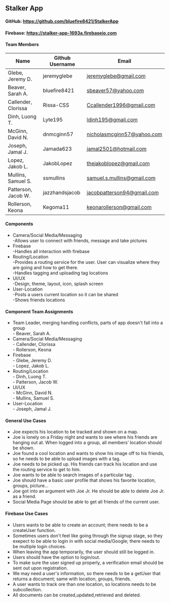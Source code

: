 ## Stalker App
#### GitHub: https://github.com/bluefire8421/StalkerApp
#### Firebase: https://stalker-app-1693a.firebaseio.com
#### Team Members

 
  |Name                  |Github Username|Email                       |
  |----------------------|---------------|----------------------------|
  |Glebe, Jeremy D.      |jeremyglebe 	 |jeremyglebe@gmail.com	      |
  |Beaver, Sarah A.      |bluefire8421 	 |sbeaver57@yahoo.com	      |
  |Callender, Clorissa   |Rissa-CSS    	 |Ccallender1996@gmail.com    |
  |Dinh, Luong T.        |Lyte195      	 |ldinh195@gmail.com	      |
  |McGinn, David N.      |dnmcginn57     |nicholasmcginn57@yahoo.com  |
  |Joseph, Jamal J.      |Jamada623      |jamal2501@hotmail.com	      |
  |Lopez, Jakob L.       |JakobLopez     |thejakoblopez@gmail.com     |			
  |Mullins, Samuel S.    |ssmullins      |samuel.s.mullins@gmail.com  |
  |Patterson, Jacob W.   |jazzhandsjacob |jacobpatterson94@gmail.com  |
  |Rollerson, Keona      |Kegoma11       |keonarollerson@gmail.com    |


#### Components
<ul>
<li>Camera/Social Media/Messaging
  <br>   -Allows user to connect with friends, message and take pictures
<li>Firebase
  <br>   -Handles all interaction with firebase
<li>Routing/Location
  <br>   -Provides a routing service for the user. User can visualize where they are going
          and how to get there.
  <br>   -Handles tagging and uploading tag locations
<li>UI/UX
  <br>   -Design, theme, layout, icon, splash screen
<li>User-Location
  <br>   -Posts a users current location so it can be shared 
  <br>   -Shows friends locations
</ul>

#### Component Team Assignments
<ul>
<li>Team Leader, merging handling conflicts, parts of app doesn't fall into a group
  <br>   - Beaver, Sarah A.
<li>Camera/Social Media/Messaging
  <br>   - Callender, Clorissa
	<br>   - Rollerson, Keona

<li>Firebase
  <br>   - Glebe, Jeremy D.
	<br>   - Lopez, Jakob L.

<li>Routing/Location
  <br>   - Dinh, Luong T.
	<br>   - Patterson, Jacob W.

<li>UI/UX
  <br>   - McGinn, David N.
	<br>   - Mullins, Samuel S.

<li>User-Location
  <br>   - Joseph, Jamal J.
</ul>

#### General Use Cases
<ul>
<li>	Joe expects his location to be tracked and shown on a map.
<li>	Joe is lonely on a Friday night and wants to see where his friends are hanging out at. When logged into a group, all members’ 		location should be shown.
<li>	Joe found a cool location and wants to show his image off to his friends, so he needs to be able to upload images with a tag.
<li>	Joe needs to be picked up. His friends can track his location and use the routing service to get to him.
<li>	Joe wants to be able to search images of a particular tag .
<li>	Joe should have a basic user profile that shows his favorite location, groups, picture…
<li>	Joe got into an argument with Joe Jr. He should be able to delete Joe Jr. as a friend.
<li>	Social Media Page should be able to get all friends of the current user.

</ul>

#### Firebase Use Cases
<ul>
<li>	Users wants to be able to create an account; there needs to be a createUser function.
<li>	Sometimes users don't feel like going through the signup stage, so they exepect to be able to login in with social media/Google; 	 there needs to be multiple login choices.
<li>	When leaving the app temporarily, the user should still be logged in.
<li>	Users should have the option to login/out.
<li>	To make sure the user signed up properly, a verification email should be sent out upon registration.
<li>	We may need a user's information, so there needs to be a getUser that returns a document; same with location, groups, friends.	
<li> 	A user wants to track ore than one location, so locations needs to be subcollection.
<li>	All documents can be created,updated,retrieved and deleted.
</ul>

